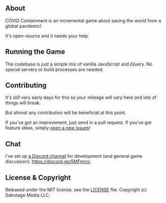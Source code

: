## About
COVID Containment is an incremental game about saving the world from a global pandemic!

It's open-source and it needs your help.

## Running the Game
The codebase is just a simple mix of vanilla JavaScript and jQuery. No special servers or build processes are needed.

## Contributing
It's still very early days for this so your mileage will vary here and lots of things will break.

But almost any contribution will be beneficial at this point.

If you've got an improvement, just send in a pull request. If you've got feature ideas, simply [open a new issues](https://github.com/Shpigford/covid-containment/issues/new)!

## Chat
I've set up [a Discord channel](https://discord.gg/5MFmrcc) for development (and general game discussion): https://discord.gg/5MFmrcc

## License & Copyright
Released under the MIT license, see the [LICENSE](./LICENSE) file. Copyright (c) Sabotage Media LLC.